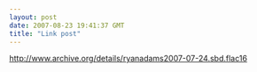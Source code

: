 ```yaml
---
layout: post
date: 2007-08-23 19:41:37 GMT
title: "Link post"
---
```

<http://www.archive.org/details/ryanadams2007-07-24.sbd.flac16>

